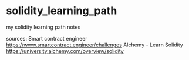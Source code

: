 # solidity_learning_path
my solidity learning path notes


sources:
Smart contract engineer https://www.smartcontract.engineer/challenges
Alchemy - Learn Solidity  https://university.alchemy.com/overview/solidity
